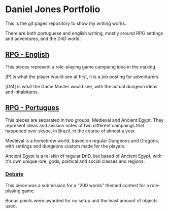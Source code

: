 # Daniel Jones Portfolio

This is the git pages repository to show my writing works.

There are both portuguese and english writing, mostly around RPG settings and adventures, and the DnD world.

## [RPG - English](https://github.com/friikjones/Writing-Portfolio/tree/master/RPG%20-%20English)
This pieces represent a role-playing game campaing idea in the making.

[P] is what the player would see at first, it is a job posting for adventurers.

[GM] is what the Game Master would see, with the actual dungeon ideas and inhabitants.

## [RPG - Portugues](https://github.com/friikjones/Writing-Portfolio/tree/master/RPG%20-%20Portugues)
This pieces are separated in two groups, Medieval and Ancient Egypt. They represent ideas and session notes of two different campaings that happened over skype, in Brazil, in the course of almost a year.

Medieval is a homebrew world, based on regular Dungeons and Dragons, with settings and dungeons custom made for the players.

Ancient Egypt is a re-skin of regular DnD, but based of Ancient Egypt, with it's own unique lore, gods, political and social classes and regions.

### [Debate](https://github.com/friikjones/Writing-Portfolio/blob/master/Debate%2C%20the%20200%20words%20game.md)
This piece was a submission for a "200 words" themed contest for a role-playing game.

Bonus points were awarded for no setup and the least amount of objects used.
